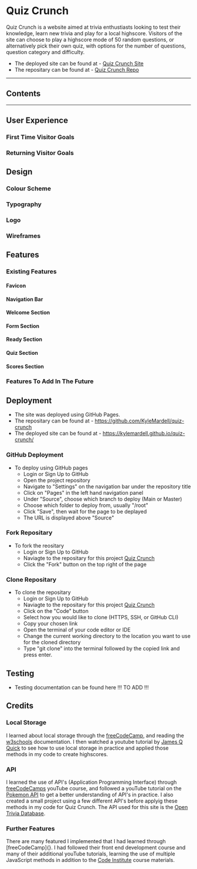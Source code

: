 # Quiz Crunch
Quiz Crunch is a website aimed at trivia enthustiasts looking to test their knowledge, learn new trivia and play for a local highscore. Visitors of the site can choose to play a highscore mode of 50 random questions, or alternatively pick their own quiz, with options for the number of questions, question category and difficulty.

- The deployed site can be found at - [Quiz Crunch Site](https://kylemardell.github.io/quiz-crunch/)
- The repositary can be found at - [Quiz Crunch Repo](https://github.com/KyleMardell/quiz-crunch)

- - -

## Contents

- - -

## User Experience

### First Time Visitor Goals

### Returning Visitor Goals

## Design

### Colour Scheme

### Typography

### Logo

### Wireframes

## Features

### Existing Features

#### Favicon

#### Navigation Bar

#### Welcome Section

#### Form Section

#### Ready Section

#### Quiz Section

#### Scores Section

### Features To Add In The Future

## Deployment
- The site was deployed using GitHub Pages.
- The repositary can be found at - https://github.com/KyleMardell/quiz-crunch
- The deployed site can be found at - https://kylemardell.github.io/quiz-crunch/

### GitHub Deployment

- To deploy using GitHub pages
    - Login or Sign Up to GitHub
    - Open the project repository
    - Navigate to "Settings" on the navigation bar under the repository title
    - Click on "Pages" in the left hand navigation panel
    - Under "Source", choose which branch to deploy (Main or Master)
    - Choose which folder to deploy from, usually "/root"
    - Click "Save", then wait for the page to be deplayed
    - The URL is displayed above "Source"

### Fork Repositary

- To fork the reositary
    - Login or Sign Up to GitHub
    - Naviagte to the repositary for this project [Quiz Crunch](https://github.com/KyleMardell/quiz-crunch)
    - Click the "Fork" button on the top right of the page

### Clone Repositary

- To clone the repositary
    - Login or Sign Up to GitHub
    - Naviagte to the repositary for this project [Quiz Crunch](https://github.com/KyleMardell/quiz-crunch)
    - Click on the "Code" button
    - Select how you would like to clone (HTTPS, SSH, or GitHub CLI)
    - Copy your chosen link
    - Open the terminal of your code editor or IDE
    - Change the current working directory to the location you want to use for the cloned directory
    - Type "git clone" into the terminal followed by the copied link and press enter.

## Testing
- Testing documentation can be found here !!! TO ADD !!!

## Credits

### Local Storage

I learned about local storage through the [freeCodeCamp](https://www.freecodecamp.org/learn/), and reading the [w3schools](https://www.w3schools.com/jsref/prop_win_localstorage.asp) documentation. I then watched a youtube tutorial by [James Q Quick](https://www.youtube.com/@JamesQQuick) to see how to use local storage in practice and applied those methods in my code to create highscores.

### API

I learned the use of API's (Application Programming Interface) through [freeCodeCamps](https://www.youtube.com/watch?v=WXsD0ZgxjRw&t=8252s) youTube course, and followed a youTube tutorial on the [Pokemon API](https://www.youtube.com/watch?v=37vxWr0WgQk&t=673s) to get a better understanding of API's in practice. I also created a small project using a few different API's before applyig these methods in my code for Quiz Crunch.
The API used for this site is the [Open Trivia Database](https://opentdb.com/).

### Further Features

There are many featured I implemented that I had learned through [freeCodeCamp]{}.
I had followed their front end development course and many of their additional youTube tutorials, learning the use of multiple JavaScript methods in addition to the [Code Institute](https://learn.codeinstitute.net/) course materials.